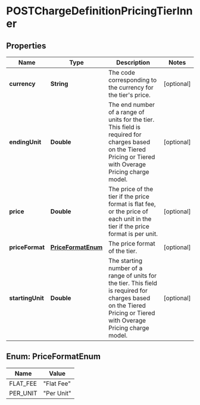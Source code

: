

# POSTChargeDefinitionPricingTierInner


## Properties

| Name | Type | Description | Notes |
|------------ | ------------- | ------------- | -------------|
|**currency** | **String** | The code corresponding to the currency for the tier&#39;s price.  |  [optional] |
|**endingUnit** | **Double** | The end number of a range of units for the tier. This field is required for charges based on the Tiered Pricing or Tiered with Overage Pricing charge model.  |  [optional] |
|**price** | **Double** | The price of the tier if the price format is flat fee, or the price of each unit in the tier if the price format is per unit.  |  [optional] |
|**priceFormat** | [**PriceFormatEnum**](#PriceFormatEnum) | The price format of the tier.  |  [optional] |
|**startingUnit** | **Double** | The starting number of a range of units for the tier. This field is required for charges based on the Tiered Pricing or Tiered with Overage Pricing charge model.  |  [optional] |



## Enum: PriceFormatEnum

| Name | Value |
|---- | -----|
| FLAT_FEE | &quot;Flat Fee&quot; |
| PER_UNIT | &quot;Per Unit&quot; |



